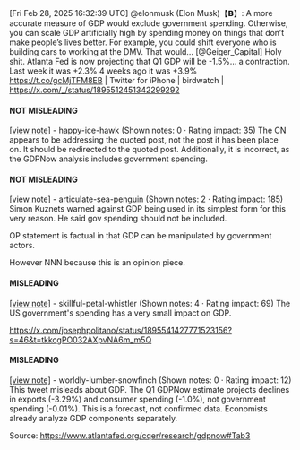 [Fri Feb 28, 2025 16:32:39 UTC] @elonmusk (Elon Musk)【𝗕】: A more accurate measure of GDP would exclude government spending. Otherwise, you can scale GDP artificially high by spending money on things that don’t make people’s lives better.  For example, you could shift everyone who is building cars to working at the DMV. That would… [@Geiger_Capital] Holy shit. Atlanta Fed is now projecting that Q1 GDP will be -1.5%… a contraction. Last week it was +2.3% 4 weeks ago it was +3.9% https://t.co/gcMjTFM8EB | Twitter for iPhone | birdwatch | https://x.com/_/status/1895512451342299292

#### NOT MISLEADING

[[view note]](https://x.com/i/birdwatch/n/1895561804039721409) - happy-ice-hawk (Shown notes: 0 · Rating impact: 35)
The CN appears to be addressing the quoted post, not the post it has been place on. It should be redirected to the quoted post. Additionally, it is incorrect, as the GDPNow analysis includes government spending.

#### NOT MISLEADING

[[view note]](https://x.com/i/birdwatch/n/1895560177715179805) - articulate-sea-penguin (Shown notes: 2 · Rating impact: 185)
Simon Kuznets warned against GDP being used in its simplest form for this very reason.  He said gov spending should not be included.  

OP statement is factual in that GDP can be manipulated by government actors.

However NNN because this is an opinion piece.

#### MISLEADING

[[view note]](https://x.com/i/birdwatch/n/1895571773061533862) - skillful-petal-whistler (Shown notes: 4 · Rating impact: 69)
The US government's spending has a very small impact on GDP. 

https://x.com/josephpolitano/status/1895541427771523156?s=46&t=tkkcgPO032AXpvNA6m_m5Q

#### MISLEADING

[[view note]](https://x.com/i/birdwatch/n/1895553755497558295) - worldly-lumber-snowfinch (Shown notes: 0 · Rating impact: 12)
This tweet misleads about GDP. The Q1 GDPNow estimate projects declines in exports (-3.29%) and consumer spending (-1.0%), not government spending (-0.01%). This is a forecast, not confirmed data. Economists already analyze GDP components separately.

Source: https://www.atlantafed.org/cqer/research/gdpnow#Tab3
